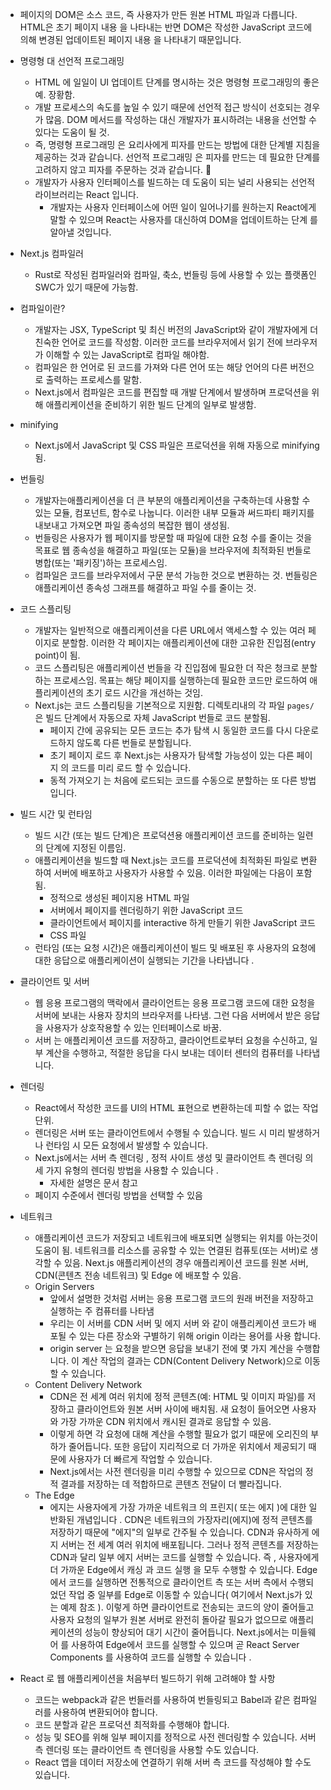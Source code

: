 - 페이지의 DOM은 소스 코드, 즉 사용자가 만든 원본 HTML 파일과 다릅니다. HTML은 초기 페이지 내용 을 나타내는 반면 DOM은 작성한 JavaScript 코드에 의해 변경된 업데이트된 페이지 내용 을 나타내기 때문입니다.

- 명령형 대 선언적 프로그래밍
  - HTML 에 일일이 UI 업데이트 단계를 명시하는 것은 명령형 프로그래밍의 좋은 예. 장황함.
  - 개발 프로세스의 속도를 높일 수 있기 때문에 선언적 접근 방식이 선호되는 경우가 많음. DOM 메서드를 작성하는 대신 개발자가 표시하려는 내용을 선언할 수 있다는 도움이 될 것.
  - 즉, 명령형 프로그래밍 은 요리사에게 피자를 만드는 방법에 대한 단계별 지침을 제공하는 것과 같습니다. 선언적 프로그래밍 은 피자를 만드는 데 필요한 단계를 고려하지 않고 피자를 주문하는 것과 같습니다. 🍕
  - 개발자가 사용자 인터페이스를 빌드하는 데 도움이 되는 널리 사용되는 선언적 라이브러리는 React 입니다.
    - 개발자는 사용자 인터페이스에 어떤 일이 일어나기를 원하는지 React에게 말할 수 있으며 React는 사용자를 대신하여 DOM을 업데이트하는 단계 를 알아낼 것입니다.
- Next.js 컴파일러
  - Rust로 작성된 컴파일러와 컴파일, 축소, 번들링 등에 사용할 수 있는 플랫폼인 SWC가 있기 때문에 가능함.
- 컴파일이란?
  - 개발자는 JSX, TypeScript 및 최신 버전의 JavaScript와 같이 개발자에게 더 친숙한 언어로 코드를 작성함. 이러한 코드를 브라우저에서 읽기 전에 브라우저가 이해할 수 있는 JavaScript로 컴파일 해야함.
  - 컴파일은 한 언어로 된 코드를 가져와 다른 언어 또는 해당 언어의 다른 버전으로 출력하는 프로세스를 말함.
  - Next.js에서 컴파일은 코드를 편집할 때 개발 단계에서 발생하며 프로덕션을 위해 애플리케이션을 준비하기 위한 빌드 단계의 일부로 발생함.
- minifying
  - Next.js에서 JavaScript 및 CSS 파일은 프로덕션을 위해 자동으로 minifying 됨.
- 번들링
  - 개발자는애플리케이션을 더 큰 부분의 애플리케이션을 구축하는데 사용할 수 있는 모듈, 컴포넌트, 함수로 나눕니다. 이러한 내부 모듈과 써드파티 패키지를 내보내고 가져오면 파일 종속성의 복잡한 웹이 생성됨.
  - 번들링은 사용자가 웹 페이지를 방문할 때 파일에 대한 요청 수를 줄이는 것을 목표로 웹 종속성을 해결하고 파일(또는 모듈)을 브라우저에 최적화된 번들로 병합(또는 '패키징')하는 프로세스임.
  - 컴파일은 코드를 브라우저에서 구문 분석 가능한 것으로 변환하는 것. 번들링은 애플리케이션 종속성 그래프를 해결하고 파일 수를 줄이는 것.
- 코드 스플리팅
  - 개발자는 일반적으로 애플리케이션을 다른 URL에서 액세스할 수 있는 여러 페이지로 분할함. 이러한 각 페이지는 애플리케이션에 대한 고유한 진입점(entry point)이 됨.
  - 코드 스플리팅은 애플리케이션 번들을 각 진입점에 필요한 더 작은 청크로 분할하는 프로세스임. 목표는 해당 페이지를 실행하는데 필요한 코드만 로드하여 애플리케이션의 초기 로드 시간을 개선하는 것임.
  - Next.js는 코드 스플리팅을 기본적으로 지원함. 디렉토리내의 각 파일 `pages/`은 빌드 단계에서 자동으로 자체 JavaScript 번들로 코드 분할됨.
    - 페이지 간에 공유되는 모든 코드는 추가 탐색 시 동일한 코드를 다시 다운로드하지 않도록 다른 번들로 분할됩니다.
    - 초기 페이지 로드 후 Next.js는 사용자가 탐색할 가능성이 있는 다른 페이지 의 코드를 미리 로드 할 수 있습니다.
    - 동적 가져오기 는 처음에 로드되는 코드를 수동으로 분할하는 또 다른 방법입니다.
- 빌드 시간 및 런타임
  - 빌드 시간 (또는 빌드 단계)은 프로덕션용 애플리케이션 코드를 준비하는 일련의 단계에 지정된 이름임.
  - 애플리케이션을 빌드할 때 Next.js는 코드를 프로덕션에 최적화된 파일로 변환하여 서버에 배포하고 사용자가 사용할 수 있음. 이러한 파일에는 다음이 포함됨.
    - 정적으로 생성된 페이지용 HTML 파일
    - 서버에서 페이지를 렌더링하기 위한 JavaScript 코드
    - 클라이언트에서 페이지를 interactive 하게 만들기 위한 JavaScript 코드
    - CSS 파일
  - 런타임 (또는 요청 시간)은 애플리케이션이 빌드 및 배포된 후 사용자의 요청에 대한 응답으로 애플리케이션이 실행되는 기간을 나타냅니다 .
- 클라이언트 및 서버
  - 웹 응용 프로그램의 맥락에서 클라이언트는 응용 프로그램 코드에 대한 요청을 서버에 보내는 사용자 장치의 브라우저를 나타냄. 그런 다음 서버에서 받은 응답을 사용자가 상호작용할 수 있는 인터페이스로 바꿈.
  - 서버 는 애플리케이션 코드를 저장하고, 클라이언트로부터 요청을 수신하고, 일부 계산을 수행하고, 적절한 응답을 다시 보내는 데이터 센터의 컴퓨터를 나타냅니다.
- 렌더링
  - React에서 작성한 코드를 UI의 HTML 표현으로 변환하는데 피할 수 없는 작업 단위.
  - 렌더링은 서버 또는 클라이언트에서 수행될 수 있습니다. 빌드 시 미리 발생하거나 런타임 시 모든 요청에서 발생할 수 있습니다.
  - Next.js에서는 서버 측 렌더링 , 정적 사이트 생성 및 클라이언트 측 렌더링 의 세 가지 유형의 렌더링 방법을 사용할 수 있습니다 .
    - 자세한 설명은 문서 참고
  - 페이지 수준에서 렌더링 방법을 선택할 수 있음
- 네트워크
  - 애플리케이션 코드가 저장되고 네트워크에 배포되면 실행되는 위치를 아는것이 도움이 됨. 네트워크를 리소스를 공유할 수 있는 연결된 컴퓨토(또는 서버)로 생각할 수 있음. Next.js 애플리케이션의 경우 애플리케이션 코드를 원본 서버, CDN(콘텐츠 전송 네트워크) 및 Edge 에 배포할 수 있음.
  - Origin Servers
    - 앞에서 설명한 것처럼 서버는 응용 프로그램 코드의 원래 버전을 저장하고 실행하는 주 컴퓨터를 나타냄
    - 우리는 이 서버를 CDN 서버 및 에지 서버 와 같이 애플리케이션 코드가 배포될 수 있는 다른 장소와 구별하기 위해 origin 이라는 용어를 사용 합니다.
    - origin server 는 요청을 받으면 응답을 보내기 전에 몇 가지 계산을 수행합니다. 이 계산 작업의 결과는 CDN(Content Delivery Network)으로 이동할 수 있습니다.
  - Content Delivery Network
    - CDN은 전 세계 여러 위치에 정적 콘텐츠(예: HTML 및 이미지 파일)를 저장하고 클라이언트와 원본 서버 사이에 배치됨. 새 요청이 들어오면 사용자와 가장 가까운 CDN 위치에서 캐시된 결과로 응답할 수 있음.
    - 이렇게 하면 각 요청에 대해 계산을 수행할 필요가 없기 때문에 오리진의 부하가 줄어듭니다. 또한 응답이 지리적으로 더 가까운 위치에서 제공되기 때문에 사용자가 더 빠르게 작업할 수 있습니다.
    - Next.js에서는 사전 렌더링을 미리 수행할 수 있으므로 CDN은 작업의 정적 결과를 저장하는 데 적합하므로 콘텐츠 전달이 더 빨라집니다.
  - The Edge
    - 에지는 사용자에게 가장 가까운 네트워크 의 프린지( 또는 에지 )에 대한 일반화된 개념입니다 . CDN은 네트워크의 가장자리(에지)에 정적 콘텐츠를 저장하기 때문에 "에지"의 일부로 간주될 수 있습니다. CDN과 유사하게 에지 서버는 전 세계 여러 위치에 배포됩니다. 그러나 정적 콘텐츠를 저장하는 CDN과 달리 일부 에지 서버는 코드를 실행할 수 있습니다. 즉 , 사용자에게 더 가까운 Edge에서 캐싱 과 코드 실행 을 모두 수행할 수 있습니다. Edge에서 코드를 실행하면 전통적으로 클라이언트 측 또는 서버 측에서 수행되었던 작업 중 일부를 Edge로 이동할 수 있습니다( 여기에서 Next.js가 있는 예제 참조 ). 이렇게 하면 클라이언트로 전송되는 코드의 양이 줄어들고 사용자 요청의 일부가 원본 서버로 완전히 돌아갈 필요가 없으므로 애플리케이션의 성능이 향상되어 대기 시간이 줄어듭니다. Next.js에서는 미들웨어 를 사용하여 Edge에서 코드를 실행할 수 있으며 곧 React Server Components 를 사용하여 코드를 실행할 수 있습니다 .

- React 로 웹 애플리케이션을 처음부터 빌드하기 위해 고려해야 할 사항
    - 코드는 webpack과 같은 번들러를 사용하여 번들링되고 Babel과 같은 컴파일러를 사용하여 변환되어야 합니다.
    - 코드 분할과 같은 프로덕션 최적화를 수행해야 합니다.
    - 성능 및 SEO를 위해 일부 페이지를 정적으로 사전 렌더링할 수 있습니다. 서버 측 렌더링 또는 클라이언트 측 렌더링을 사용할 수도 있습니다.
    - React 앱을 데이터 저장소에 연결하기 위해 서버 측 코드를 작성해야 할 수도 있습니다.